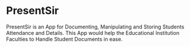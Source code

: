 # PresentSir
PresentSir is an App for Documenting, Manipulating and Storing Students Attendance and Details. This App would help the Educational Institution Faculties to Handle Student Documents in ease.
